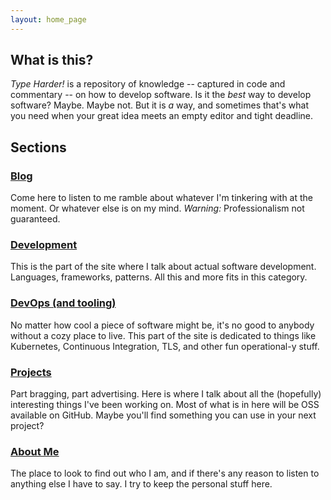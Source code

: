 ```yaml
---
layout: home_page
---
```

## What is this?
*Type Harder!* is a repository of knowledge -- captured in code and commentary -- on how
to develop software. Is it the *best* way to develop software? Maybe. Maybe not.
But it is *a* way, and sometimes that's what you need when your great idea meets
an empty editor and tight deadline.

## Sections

### [Blog](./blog)
Come here to listen to me ramble about whatever I'm tinkering with at the
moment. Or whatever else is on my mind. *Warning:* Professionalism not guaranteed.

### [Development](./development/)
This is the part of the site where I talk about actual software development.
Languages, frameworks, patterns. All this and more fits in this category.

### [DevOps (and tooling)](./devops-and-tooling/)
No matter how cool a piece of software might be, it's no good to anybody without
a cozy place to live. This part of the site is dedicated to things like 
Kubernetes, Continuous Integration, TLS, and other fun operational-y stuff.

### [Projects](./projects/)
Part bragging, part advertising. Here is where I talk about all the (hopefully)
interesting things I've been working on. Most of what is in here will be OSS
available on GitHub. Maybe you'll find something you can use in your next project?

### [About Me](./sean-kleinjung/)
The place to look to find out who I am, and if there's any reason to listen to
anything else I have to say. I try to keep the personal stuff here.


